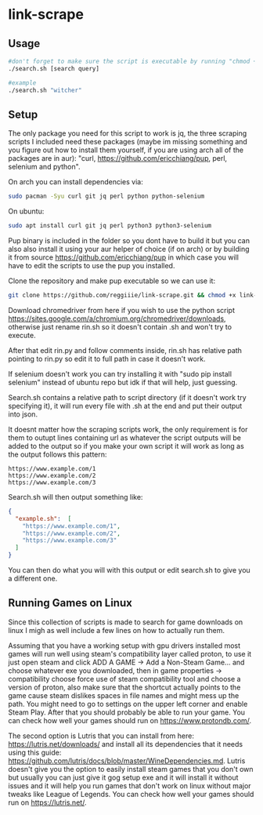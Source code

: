 # link-scrape

## Usage
```bash
#don't forget to make sure the script is executable by running "chmod +x search.sh"
./search.sh [search query]

#example
./search.sh "witcher"
```

## Setup
The only package you need for this script to work is jq, the three scraping scripts I included need these packages (maybe im missing something and you figure out how to install them yourself, if you are using arch all of the packages are in aur): "curl, https://github.com/ericchiang/pup, perl, selenium and python".

On arch you can install dependencies via:
```bash
sudo pacman -Syu curl git jq perl python python-selenium
```

On ubuntu:
```bash
sudo apt install curl git jq perl python3 python3-selenium
```

Pup binary is included in the folder so you dont have to build it but you can also also install it using your aur helper of choice (if on arch) or by building it from source https://github.com/ericchiang/pup in which case you will have to edit the scripts to use the pup you installed.

Clone the repository and make pup executable so we can use it:
```bash
git clone https://github.com/reggiiie/link-scrape.git && chmod +x link-scrape/scripts/pup
```

Download chromedriver from here if you wish to use the python script https://sites.google.com/a/chromium.org/chromedriver/downloads, otherwise just rename rin.sh so it doesn't contain .sh and won't try to execute.

After that edit rin.py and follow comments inside, rin.sh has relative path pointing to rin.py so edit it to full path in case it doesn't work.

If selenium doesn't work you can try installing it with "sudo pip install selenium" instead of ubuntu repo but idk if that will help, just guessing.

Search.sh contains a relative path to script directory (if it doesn't work try specifying it), it will run every file with .sh at the end and put their output into json.

It doesnt matter how the scraping scripts work, the only requirement is for them to outupt lines containing url as whatever the script outputs will be added to the output so if you make your own script it will work as long as the output follows this pattern:
```
https://www.example.com/1
https://www.example.com/2
https://www.example.com/3
```
Search.sh will then output something like:
```json
{
  "example.sh":  [
    "https://www.example.com/1",
    "https://www.example.com/2",
    "https://www.example.com/3"
  ]
}
```
You can then do what you will with this output or edit search.sh to give you a different one.

## Running Games on Linux
Since this collection of scripts is made to search for game downloads on linux I migh as well include a few lines on how to actually run them.

Assuming that you have a working setup with gpu drivers installed most games will run well using steam's compatibility layer called proton, to use it just open steam and click ADD A GAME -> Add a Non-Steam Game... and choose whatever exe you downloaded, then in game properties -> compatibility choose force use of steam compatibility tool and choose a version of proton, also make sure that the shortcut actually points to the game cause steam dislikes spaces in file names and might mess up the path. You might need to go to settings on the upper left corner and enable Steam Play. After that you should probably be able to run your game. You can check how well your games should run on https://www.protondb.com/.

The second option is Lutris that you can install from here: https://lutris.net/downloads/ and install all its dependencies that it needs using this guide: https://github.com/lutris/docs/blob/master/WineDependencies.md. Lutris doesn't give you the option to easily install steam games that you don't own but usually you can just give it gog setup exe and it will install it without issues and it will help you run games that don't work on linux without major tweaks like League of Legends. You can check how well your games should run on https://lutris.net/.
